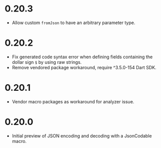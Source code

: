 # 0.20.3
- Allow custom `fromJson` to have an arbitrary parameter type.

# 0.20.2

- Fix generated code syntax error when defining fields containing the dollar sign `$` by using raw strings.
- Remove vendored package workaround, require ^3.5.0-154 Dart SDK.

# 0.20.1

- Vendor macro packages as workaround for analyzer issue.

# 0.20.0

- Initial preview of JSON encoding and decoding with a JsonCodable macro.
